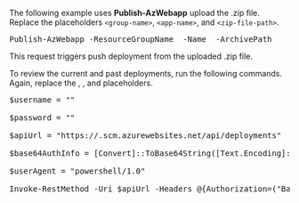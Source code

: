 The following example uses **Publish-AzWebapp** upload the .zip file. Replace the placeholders `<group-name>`, `<app-name>`, and `<zip-file-path>`.

<pre class="file" data-target="clipboard">
Publish-AzWebapp -ResourceGroupName <group-name> -Name <app-name> -ArchivePath <zip-file-path>
</pre>


This request triggers push deployment from the uploaded .zip file.

To review the current and past deployments, run the following commands. Again, replace the <deployment-user>, <deployment-password>, and <app-name> placeholders.

<pre class="file" data-target="clipboard">
$username = "<deployment-user>"

$password = "<deployment-password>"

$apiUrl = "https://<app-name>.scm.azurewebsites.net/api/deployments"

$base64AuthInfo = [Convert]::ToBase64String([Text.Encoding]::ASCII.GetBytes(("{0}:{1}" -f $username, $password)))

$userAgent = "powershell/1.0"

Invoke-RestMethod -Uri $apiUrl -Headers @{Authorization=("Basic {0}" -f $base64AuthInfo)} -UserAgent $userAgent -Method GET
</pre>

